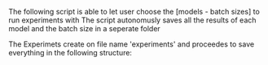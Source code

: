 The following script is able to let user choose the [models - batch sizes] to run experiments with
The script autonomusly saves all the results of each model and the batch size in a seperate folder 

The Experimets create on file name 'experiments' and proceedes to save everything in the following structure:
